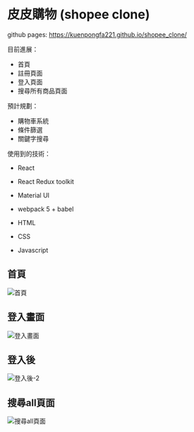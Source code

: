 # 皮皮購物 (shopee clone)

github pages:  https://kuenpongfa221.github.io/shopee_clone/

目前進展：

- 首頁
- 註冊頁面
- 登入頁面
- 搜尋所有商品頁面

預計規劃：

- 購物車系統
- 條件篩選
- 關鍵字搜尋

使用到的技術：
- React

- React Redux toolkit

- Material UI

- webpack 5 + babel

- HTML

- CSS

- Javascript

## 首頁
![首頁](https://github.com/kuenpongfa221/shopee_clone/assets/43448852/ee932121-c223-40c1-831f-4d0903d3a0c8)

## 登入畫面
![登入畫面](https://github.com/kuenpongfa221/shopee_clone/assets/43448852/019ac1d1-7ff1-4be8-80af-a98b93f65d91)

## 登入後
![登入後-2](https://github.com/kuenpongfa221/shopee_clone/assets/43448852/4e9266fb-2a3f-4c8c-be6b-8cdb41be1a1d)

## 搜尋all頁面
![搜尋all頁面](https://github.com/kuenpongfa221/shopee_clone/assets/43448852/e8d292dc-b51e-4c0c-9614-cb3c4105e038)
